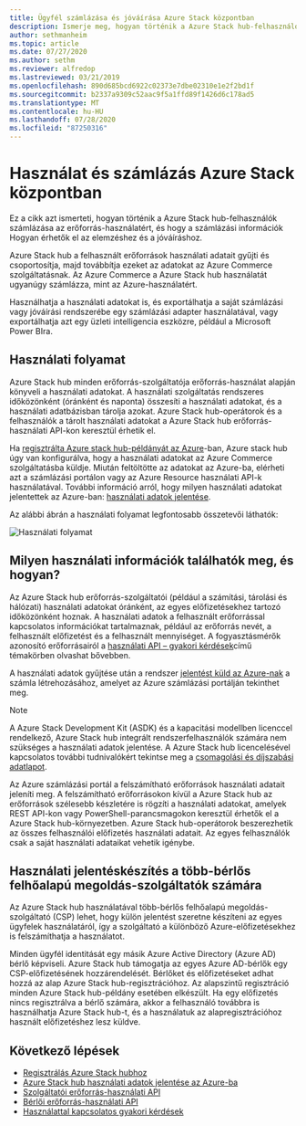 ```yaml
---
title: Ügyfél számlázása és jóváírása Azure Stack központban
description: Ismerje meg, hogyan történik a Azure Stack hub-felhasználók számlázása az erőforrás-használatért, és hogy a számlázási adatok hogyan érhetők el az elemzéshez és a jóváíráshoz.
author: sethmanheim
ms.topic: article
ms.date: 07/27/2020
ms.author: sethm
ms.reviewer: alfredop
ms.lastreviewed: 03/21/2019
ms.openlocfilehash: 890d685bcd6922c02373e7dbe02310e1e2f2bd1f
ms.sourcegitcommit: b2337a9309c52aac9f5a1ffd89f1426d6c178ad5
ms.translationtype: MT
ms.contentlocale: hu-HU
ms.lasthandoff: 07/28/2020
ms.locfileid: "87250316"
---
```

# <a name="usage-and-billing-in-azure-stack-hub"></a>Használat és számlázás Azure Stack központban

Ez a cikk azt ismerteti, hogyan történik a Azure Stack hub-felhasználók számlázása az erőforrás-használatért, és hogy a számlázási információk Hogyan érhetők el az elemzéshez és a jóváíráshoz.

Azure Stack hub a felhasznált erőforrások használati adatait gyűjti és csoportosítja, majd továbbítja ezeket az adatokat az Azure Commerce szolgáltatásnak. Az Azure Commerce a Azure Stack hub használatát ugyanúgy számlázza, mint az Azure-használatért.

Használhatja a használati adatokat is, és exportálhatja a saját számlázási vagy jóváírási rendszerébe egy számlázási adapter használatával, vagy exportálhatja azt egy üzleti intelligencia eszközre, például a Microsoft Power BIra.

## <a name="usage-pipeline"></a>Használati folyamat

Azure Stack hub minden erőforrás-szolgáltatója erőforrás-használat alapján könyveli a használati adatokat. A használati szolgáltatás rendszeres időközönként (óránként és naponta) összesíti a használati adatokat, és a használati adatbázisban tárolja azokat. Azure Stack hub-operátorok és a felhasználók a tárolt használati adatokat a Azure Stack hub erőforrás-használati API-kon keresztül érhetik el.

Ha [regisztrálta Azure stack hub-példányát az Azure](azure-stack-registration.md)-ban, Azure stack hub úgy van konfigurálva, hogy a használati adatokat az Azure Commerce szolgáltatásba küldje. Miután feltöltötte az adatokat az Azure-ba, elérheti azt a számlázási portálon vagy az Azure Resource használati API-k használatával. További információ arról, hogy milyen használati adatokat jelentettek az Azure-ban: [használati adatok jelentése](azure-stack-usage-reporting.md).  

Az alábbi ábrán a használati folyamat legfontosabb összetevői láthatók:

![Használati folyamat](media/azure-stack-billing-and-chargeback/usagepipeline.svg)

## <a name="what-usage-information-can-i-find-and-how"></a>Milyen használati információk találhatók meg, és hogyan?

Az Azure Stack hub erőforrás-szolgáltatói (például a számítási, tárolási és hálózati) használati adatokat óránként, az egyes előfizetésekhez tartozó időközönként hoznak. A használati adatok a felhasznált erőforrással kapcsolatos információkat tartalmaznak, például az erőforrás nevét, a felhasznált előfizetést és a felhasznált mennyiséget. A fogyasztásmérők azonosító erőforrásairól a [használati API – gyakori kérdések](azure-stack-usage-related-faq.md)című témakörben olvashat bővebben.

A használati adatok gyűjtése után a rendszer [jelentést küld az Azure-nak](azure-stack-usage-reporting.md) a számla létrehozásához, amelyet az Azure számlázási portálján tekinthet meg.

> [!NOTE]  
> A Azure Stack Development Kit (ASDK) és a kapacitási modellben licenccel rendelkező, Azure Stack hub integrált rendszerfelhasználók számára nem szükséges a használati adatok jelentése. A Azure Stack hub licencelésével kapcsolatos további tudnivalókért tekintse meg a [csomagolási és díjszabási adatlapot](https://azure.microsoft.com/mediahandler/files/resourcefiles/5bc3f30c-cd57-4513-989e-056325eb95e1/Azure-Stack-packaging-and-pricing-datasheet.pdf).

Az Azure számlázási portál a felszámítható erőforrások használati adatait jeleníti meg. A felszámítható erőforrásokon kívül a Azure Stack hub az erőforrások szélesebb készletére is rögzíti a használati adatokat, amelyek REST API-kon vagy PowerShell-parancsmagokon keresztül érhetők el a Azure Stack hub-környezetben. Azure Stack hub-operátorok beszerezhetik az összes felhasználói előfizetés használati adatait. Az egyes felhasználók csak a saját használati adataikat vehetik igénybe.

## <a name="usage-reporting-for-multi-tenant-cloud-solution-providers"></a>Használati jelentéskészítés a több-bérlős felhőalapú megoldás-szolgáltatók számára

Az Azure Stack hub használatával több-bérlős felhőalapú megoldás-szolgáltató (CSP) lehet, hogy külön jelentést szeretne készíteni az egyes ügyfelek használatáról, így a szolgáltató a különböző Azure-előfizetésekhez is felszámíthatja a használatot.

Minden ügyfél identitását egy másik Azure Active Directory (Azure AD) bérlő képviseli. Azure Stack hub támogatja az egyes Azure AD-bérlők egy CSP-előfizetésének hozzárendelését. Bérlőket és előfizetéseket adhat hozzá az alap Azure Stack hub-regisztrációhoz. Az alapszintű regisztráció minden Azure Stack hub-példány esetében elkészült. Ha egy előfizetés nincs regisztrálva a bérlő számára, akkor a felhasználó továbbra is használhatja Azure Stack hub-t, és a használatuk az alapregisztrációhoz használt előfizetéshez lesz küldve.

## <a name="next-steps"></a>Következő lépések

- [Regisztrálás Azure Stack hubhoz](azure-stack-registration.md)
- [Azure Stack hub használati adatok jelentése az Azure-ba](azure-stack-usage-reporting.md)
- [Szolgáltatói erőforrás-használati API](azure-stack-provider-resource-api.md)
- [Bérlői erőforrás-használati API](azure-stack-tenant-resource-usage-api.md)
- [Használattal kapcsolatos gyakori kérdések](azure-stack-usage-related-faq.md)
